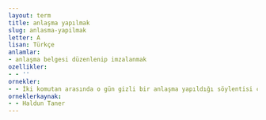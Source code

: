 ```yaml
---
layout: term
title: anlaşma yapılmak
slug: anlasma-yapilmak
letter: A
lisan: Türkçe
anlamlar:
- anlaşma belgesi düzenlenip imzalanmak
ozellikler:
- - ''
ornekler:
- - İki komutan arasında o gün gizli bir anlaşma yapıldığı söylentisi çıkmıştı.
orneklerkaynak:
- - Haldun Taner
---
```

